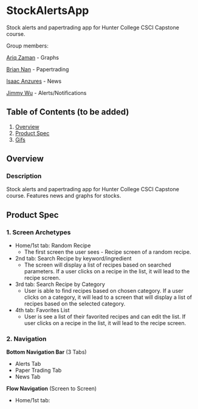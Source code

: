 # StockAlertsApp 
Stock alerts and papertrading app for Hunter College CSCI Capstone course.




Group members:


[Ariq Zaman](https://github.com/ariqzaman) - Graphs

[Brian Nan](https://github.com/DogEnjoyer) - Papertrading

[Isaac Anzures](https://github.com/ianzures) - News 

[Jimmy Wu](https://github.com/Jimmy-2) - Alerts/Notifications


## Table of Contents (to be added)
1. [Overview](#Overview)
2. [Product Spec](#Product-Spec)
3. [Gifs](#Gifs)

## Overview
### Description
Stock alerts and papertrading app for Hunter College CSCI Capstone course. Features news and graphs for stocks.


## Product Spec

### 1. Screen Archetypes

* Home/1st tab: Random Recipe 
    * The first screen the user sees - Recipe screen of a random recipe.  
* 2nd tab: Search Recipe by keyword/ingredient
    * The screen will display a list of recipes based on searched parameters. If a user clicks on a recipe in the list, it will lead to the recipe screen.
* 3rd tab: Search Recipe by Category
    * User is able to find recipes based on chosen category. If a user clicks on a category, it will lead to a screen that will display a list of recipes based on the selected category.
* 4th tab: Favorites List
    * User is see a list of their favorited recipes and can edit the list. If user clicks on a recipe in the list, it will lead to the recipe screen.

### 2. Navigation

**Bottom Navigation Bar** (3 Tabs) 
* Alerts Tab
* Paper Trading Tab
* News Tab


**Flow Navigation** (Screen to Screen)

* Home/1st tab:
